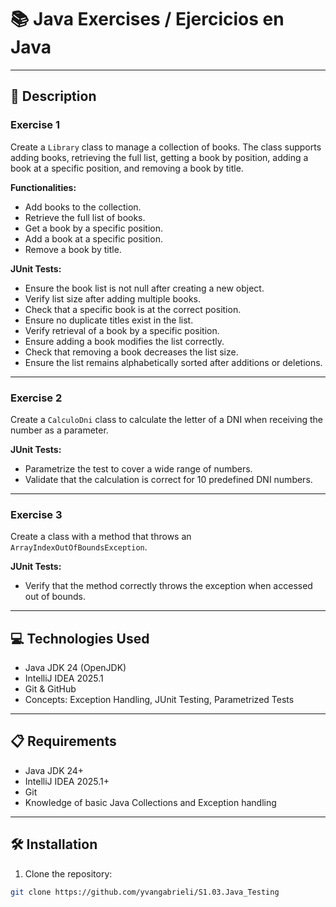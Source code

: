 # 📚 Java Exercises / Ejercicios en Java

---

## 📄 Description

### Exercise 1
Create a `Library` class to manage a collection of books. The class supports adding books, retrieving the full list, getting a book by position, adding a book at a specific position, and removing a book by title.  

**Functionalities:**
- Add books to the collection.  
- Retrieve the full list of books.  
- Get a book by a specific position.  
- Add a book at a specific position.  
- Remove a book by title.  

**JUnit Tests:**
- Ensure the book list is not null after creating a new object.  
- Verify list size after adding multiple books.  
- Check that a specific book is at the correct position.  
- Ensure no duplicate titles exist in the list.  
- Verify retrieval of a book by a specific position.  
- Ensure adding a book modifies the list correctly.  
- Check that removing a book decreases the list size.  
- Ensure the list remains alphabetically sorted after additions or deletions.  

---

### Exercise 2
Create a `CalculoDni` class to calculate the letter of a DNI when receiving the number as a parameter.  

**JUnit Tests:**
- Parametrize the test to cover a wide range of numbers.  
- Validate that the calculation is correct for 10 predefined DNI numbers.  

---

### Exercise 3
Create a class with a method that throws an `ArrayIndexOutOfBoundsException`.  

**JUnit Tests:**
- Verify that the method correctly throws the exception when accessed out of bounds.  

---

## 💻 Technologies Used
- Java JDK 24 (OpenJDK)  
- IntelliJ IDEA 2025.1  
- Git & GitHub  
- Concepts: Exception Handling, JUnit Testing, Parametrized Tests  

---

## 📋 Requirements
- Java JDK 24+  
- IntelliJ IDEA 2025.1+  
- Git  
- Knowledge of basic Java Collections and Exception handling  

---

## 🛠️ Installation
1. Clone the repository:  
```bash
git clone https://github.com/yvangabrieli/S1.03.Java_Testing
```
